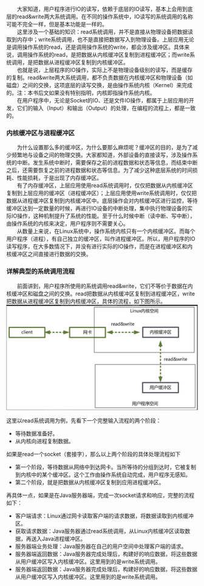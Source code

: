 &emsp;&emsp;大家知道，用户程序进行IO的读写，依赖于底层的IO读写，基本上会用到底层的read&write两大系统调用。在不同的操作系统中，IO读写的系统调用的名称可能不完全一样，但是基本功能是一样的。  
&emsp;&emsp;这里涉及一个基础的知识：read系统调用，并不是直接从物理设备把数据读取到内存中；write系统调用，也不是直接把数据写入到物理设备。上层应用无论是调用操作系统的read，还是调用操作系统的write，都会涉及缓冲区。具体来说，调用操作系统的read，是把数据从内核缓冲区复制到进程缓冲区；而write系统调用，是把数据从进程缓冲区复制到内核缓冲区。  
&emsp;&emsp;也就是说，上层程序的IO操作，实际上不是物理设备级别的读写，而是缓存的复制。read&write两大系统调用，都不负责数据在内核缓冲区和物理设备（如磁盘）之间的交换，这项底层的读写交换，是由操作系统内核（Kernel）来完成的。注：本书后文如果没有特别指明，内核即指操作系统内核。  
&emsp;&emsp;在用户程序中，无论是Socket的IO、还是文件IO操作，都属于上层应用的开发，它们的输入（Input）和输出（Output）的处理，在编程的流程上，都是一致的。
### 内核缓冲区与进程缓冲区  
&emsp;&emsp;为什么设置那么多的缓冲区，为什么要那么麻烦呢？缓冲区的目的，是为了减少频繁地与设备之间的物理交换。大家都知道，外部设备的直接读写，涉及操作系统的中断。发生系统中断时，需要保存之前的进程数据和状态等信息，而结束中断之后，还需要恢复之前的进程数据和状态等信息。为了减少这种底层系统的时间损耗、性能损耗，于是出现了内存缓冲区。  
&emsp;&emsp;有了内存缓冲区，上层应用使用read系统调用时，仅仅把数据从内核缓冲区复制到上层应用的缓冲区（进程缓冲区）；上层应用使用write系统调用时，仅仅把数据从进程缓冲区复制到内核缓冲区中。底层操作会对内核缓冲区进行监控，等待缓冲区达到一定数量的时候，再进行IO设备的中断处理，集中执行物理设备的实际IO操作，这种机制提升了系统的性能。至于什么时候中断（读中断、写中断），由操作系统的内核来决定，用户程序则不需要关心。  
&emsp;&emsp;从数量上来说，在Linux系统中，操作系统内核只有一个内核缓冲区。而每个用户程序（进程），有自己独立的缓冲区，叫作进程缓冲区。所以，用户程序的IO读写程序，在大多数情况下，并没有进行实际的IO操作，而是在进程缓冲区和内核缓冲区之间直接进行数据的交换。
### 详解典型的系统调用流程
&emsp;&emsp;前面讲到，用户程序所使用的系统调用read&write，它们不等价于数据在内核缓冲区和磁盘之间的交换。read把数据从内核缓冲区复制到进程缓冲区，write把数据从进程缓冲区复制到内核缓冲区，具体的流程，如下图所示。
<img src="系统调用read&write的流程.png"/>  

这里以read系统调用为例，先看下一个完整输入流程的两个阶段：
- 等待数据准备好。
- 从内核向进程复制数据。
  
  
如果是read一个socket（套接字），那么以上两个阶段的具体处理流程如下
- 第一个阶段，等待数据从网络中到达网卡。当所等待的分组到达时，它被复制到内核中的某个缓冲区。这个工作由操作系统自动完成，用户程序无感知。 
- 第二个阶段，就是把数据从内核缓冲区复制到应用进程缓冲区。
  
  
再具体一点，如果是在Java服务器端，完成一次socket请求和响应，完整的流程如下：
- 客户端请求：Linux通过网卡读取客户端的请求数据，将数据读取到内核缓冲区。
- 获取请求数据：Java服务器通过read系统调用，从Linux内核缓冲区读取数据，再送入Java进程缓冲区。
- 服务器端业务处理：Java服务器在自己的用户空间中处理客户端的请求。
- 服务器端返回数据：Java服务器完成处理后，构建好的响应数据，将这些数据从用户缓冲区写入内核缓冲区。这里用到的是write系统调用。
- 服务器端返回数据：Java服务器完成处理后，构建好的响应数据，将这些数据从用户缓冲区写入内核缓冲区。这里用到的是write系统调用。